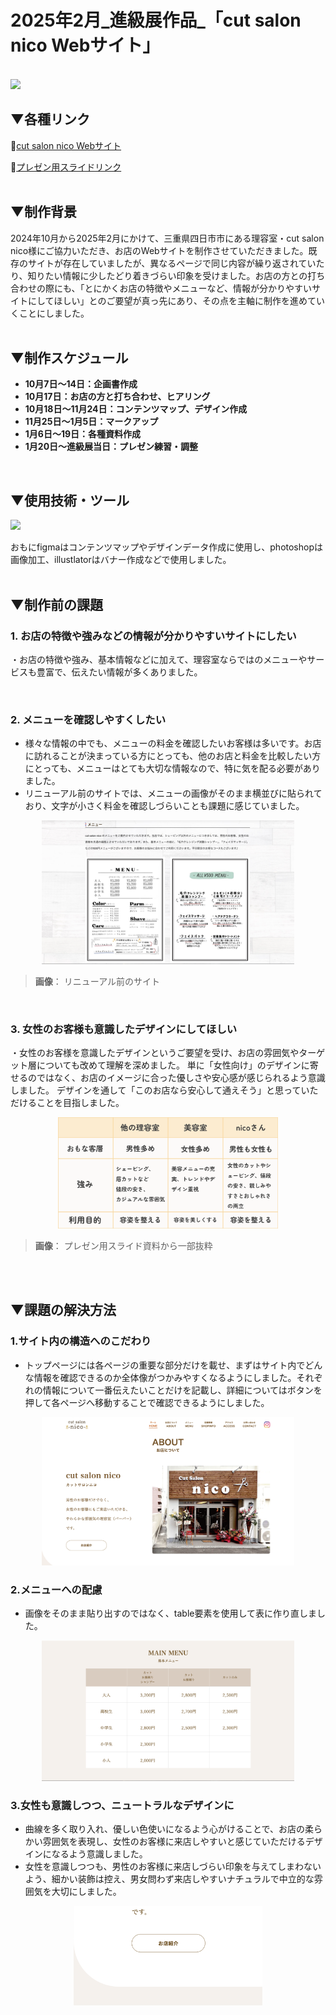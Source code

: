 # 2025年2月_進級展作品_「cut salon nico Webサイト」
<br />

<img src="./image/image-001.png">

## ▼各種リンク
🔗[cut salon nico Webサイト](https://kanade.raindrop.jp/cutsalonnico/)

🔗[プレゼン用スライドリンク](https://www.canva.com/design/DAGdGROfhhI/TroupHsVM4ccIp99cjBMIg/view)
<br />
<br />


## ▼制作背景
2024年10月から2025年2月にかけて、三重県四日市市にある理容室・cut salon nico様にご協力いただき、お店のWebサイトを制作させていただきました。既存のサイトが存在していましたが、異なるページで同じ内容が繰り返されていたり、知りたい情報に少したどり着きづらい印象を受けました。お店の方との打ち合わせの際にも、「とにかくお店の特徴やメニューなど、情報が分かりやすいサイトにしてほしい」とのご要望が真っ先にあり、その点を主軸に制作を進めていくことにしました。
<br />
<br />

## ▼制作スケジュール

- **10月7日〜14日：企画書作成**
- **10月17日：お店の方と打ち合わせ、ヒアリング**
- **10月18日〜11月24日：コンテンツマップ、デザイン作成**
- **11月25日〜1月5日：マークアップ**
- **1月6日〜19日：各種資料作成**
- **1月20日〜進級展当日：プレゼン練習・調整**
<br />

## ▼使用技術・ツール
![](https://skillicons.dev/icons?i=html,css,scss,js,figma,ps,ai,vscode)

おもにfigmaはコンテンツマップやデザインデータ作成に使用し、photoshopは画像加工、illustlatorはバナー作成などで使用しました。
<br />
<br />

## ▼制作前の課題
### 1. お店の特徴や強みなどの情報が分かりやすいサイトにしたい
・お店の特徴や強み、基本情報などに加えて、理容室ならではのメニューやサービスも豊富で、伝えたい情報が多くありました。

<br />

### 2. メニューを確認しやすくしたい
- 様々な情報の中でも、メニューの料金を確認したいお客様は多いです。お店に訪れることが決まっている方にとっても、他のお店と料金を比較したい方にとっても、メニューはとても大切な情報なので、特に気を配る必要がありました。
- リニューアル前のサイトでは、メニューの画像がそのまま横並びに貼られており、文字が小さく料金を確認しづらいことも課題に感じていました。
<p align="center">
<img src="./image/scleenshot2.png" style="width:80%">
</p>

> **画像**： リニューアル前のサイト
<br />


### 3. 女性のお客様も意識したデザインにしてほしい
・女性のお客様を意識したデザインというご要望を受け、お店の雰囲気やターゲット層についても改めて理解を深めました。
単に「女性向け」のデザインに寄せるのではなく、お店のイメージに合った優しさや安心感が感じられるよう意識しました。
デザインを通して「このお店なら安心して通えそう」と思っていただけることを目指しました。
<p align="center">
<img src="./image/scleenshot1.png" style="width:70%">
</p>

> **画像**： プレゼン用スライド資料から一部抜粋

<br />
<br />

## ▼課題の解決方法
### 1.サイト内の構造へのこだわり
- トップページには各ページの重要な部分だけを載せ、まずはサイト内でどんな情報を確認できるのか全体像がつかみやすくなるようにしました。それぞれの情報について一番伝えたいことだけを記載し、詳細についてはボタンを押して各ページへ移動することで確認できるようにしました。

<p align="center">
<img src="./image/image-002.png" style="width:80%">
</p>


### 2.メニューへの配慮
- 画像をそのまま貼り出すのではなく、table要素を使用して表に作り直しました。

<p align="center">
<img src="./image/scleenshot3.png" style="width:80%">
</p>
  
### 3.女性も意識しつつ、ニュートラルなデザインに
- 曲線を多く取り入れ、優しい色使いになるよう心がけることで、お店の柔らかい雰囲気を表現し、女性のお客様に来店しやすいと感じていただけるデザインになるよう意識しました。
- 女性を意識しつつも、男性のお客様に来店しづらい印象を与えてしまわないよう、細かい装飾は控え、男女問わず来店しやすいナチュラルで中立的な雰囲気を大切にしました。

<p align="center">
<img src="./image/scleenshot4.png" style="width:60%">
</p>
